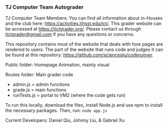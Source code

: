 ### TJ Computer Team Autograder

TJ Computer Team Members: You can find all information about in-Houses and the club here: https://activities.tjhsst.edu/ict/.
This grader website can be accessed at https://tjctgrader.org/.
Please contact us through tjctgrader@gmail.com if you have any questions or concerns.

This repository contains most of the website that deals with how pages are rendered to users. The part of the website that runs code and judges it can be found at this repository: https://github.com/scienceqiu/coderunner.

Public folder: Homepage Animation, mainly visual

Routes folder: Main grader code
- admin.js = admin functions
- grade.js = main functions
- runTests.js = portal to VM2 (where the code gets run)

To run this locally, download the files, install Node.js and use npm to install the necessary packages. Then, run:
```node app.js```

Current Developers: Daniel Qiu, Johnny Liu, & Gabriel Xu

